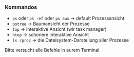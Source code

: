 ### Kommandos

- `ps` oder  `ps -ef` oder `ps aux` &rarr; default Prozessansicht
- <!-- .element class="fragment" -->
    `pstree` &rarr; Baumansicht der Prozesse
- <!-- .element class="fragment" -->
    `top` &rarr; interaktive Ansicht (wir task manager)
- <!-- .element class="fragment" -->
    `htop` &rarr; schönere interaktive Ansicht
- <!-- .element class="fragment" -->
    `ls /proc` &rarr; die Dateisystem-Darstellung aller Prozesse

Bitte versucht alle Befehle in eurem Terminal <!-- .element class="fragment" -->
